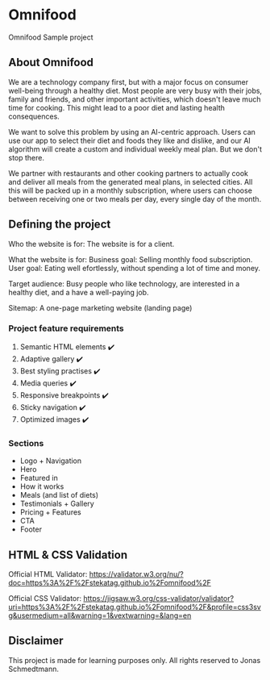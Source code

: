 # Omnifood

Omnifood Sample project

## About Omnifood

We are a technology company first, but with a major focus on consumer well-being through a healthy diet. Most people are very busy with their jobs, family and friends, and other important activities, which doesn't leave much time for cooking. This might lead to a poor diet and lasting health consequences.

We want to solve this problem by using an AI-centric approach. Users can use our app to select their diet and foods they like and dislike, and our AI algorithm will create a custom and individual weekly meal plan. But we don't stop there.

We partner with restaurants and other cooking partners to actually cook and deliver all meals from the generated meal plans, in selected cities. All this will be packed up in a monthly subscription, where users can choose between receiving one or two meals per day, every single day of the month.

## Defining the project

Who the website is for:
The website is for a client.

What the website is for:
Business goal: Selling monthly food subscription.
User goal: Eating well efortlessly, without spending a lot of time and money.

Target audience:
Busy people who like technology, are interested in a healthy diet, and a have a well-paying job.

Sitemap:
A one-page marketing website (landing page)

### Project feature requirements

1. Semantic HTML elements :heavy_check_mark:
2. Adaptive gallery :heavy_check_mark:
3. Best styling practises :heavy_check_mark:
4. Media queries :heavy_check_mark:
5. Responsive breakpoints :heavy_check_mark:
6. Sticky navigation :heavy_check_mark:
7. Optimized images :heavy_check_mark:

### Sections

- Logo + Navigation
- Hero
- Featured in
- How it works
- Meals (and list of diets)
- Testimonials + Gallery
- Pricing + Features
- CTA
- Footer

## HTML & CSS Validation

Official HTML Validator:
https://validator.w3.org/nu/?doc=https%3A%2F%2Fstekatag.github.io%2Fomnifood%2F

Official CSS Validator:
https://jigsaw.w3.org/css-validator/validator?uri=https%3A%2F%2Fstekatag.github.io%2Fomnifood%2F&profile=css3svg&usermedium=all&warning=1&vextwarning=&lang=en

## Disclaimer

This project is made for learning purposes only. All rights reserved to Jonas Schmedtmann.
